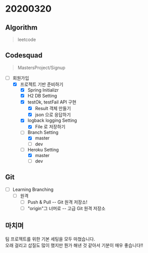 # 20200320

## Algorithm

> leetcode  

## Codesquad

> MastersProject/Signup

- [ ] 회원가입
  - [x] 프로젝트 기반 준비하기
    - [x] Spring Initializr
    - [x] H2 DB Setting
    - [x] testOk, testFail API 구현
      - [x] Result 객체 만들기
      - [x] json 으로 응답하기
    - [x] logback logging Setting
      - [x] File 로 저장하기
    - [ ] Branch Setting
      - [x] master
      - [ ] dev
    - [ ] Heroku Setting
      - [x] master
      - [ ] dev

## Git

- [ ] Learning Branching
  - [ ] 원격
    - [ ] Push & Pull -- Git 원격 저장소!
    - [ ] "origin"그 너머로 -- 고급 Git 원격 저장소

## 마치며

팀 프로젝트를 위한 기본 세팅을 모두 마쳤습니다.  
오래 걸리고 삽질도 많이 했지만 뭔가 해낸 것 같아서 기분이 매우 좋습니다!!
